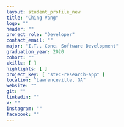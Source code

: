 ```yaml
---
layout: student_profile_new
title: "Ching Vang"
logo: ""
header: ""
project_role: "Developer"
contact_email: ""
major: "I.T., Conc. Software Development"
graduation_year: 2020
cohort: ""
skills: [ ]
highlights: [ ]
project_key: [ "stec-research-app" ]
location: "Lawrenceville, GA"
website: ""
git: ""
linkedin: ""
x: ""
instagram: ""
facebook: ""
---
```

